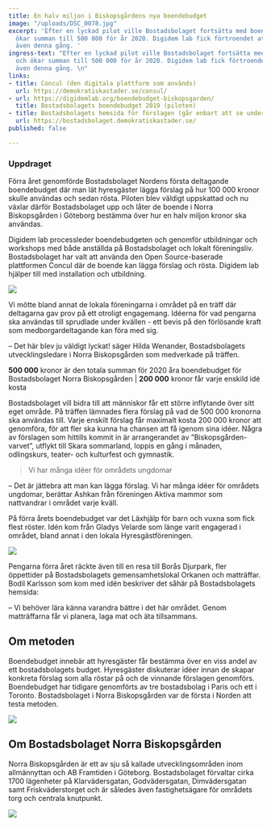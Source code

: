 ```yaml
---
title: En halv miljon i Biskopsgårdens nya boendebudget
image: "/uploads/DSC_0078.jpg"
excerpt: 'Efter en lyckad pilot ville Bostadsbolaget fortsätta med boendebudget och
  ökar summan till 500 000 för år 2020. Digidem lab fick förtroendet att processleda
  även denna gång. '
ingress-text: "Efter en lyckad pilot ville Bostadsbolaget fortsätta med boendebudget
  och ökar summan till 500 000 för år 2020. Digidem lab fick förtroendet att processleda
  även denna gång. \n"
links:
- title: Concul (den digitala plattform som används)
  url: https://demokratiskastader.se/consul/
- url: https://digidemlab.org/boendebudget-biskopsgarden/
  title: Bostadsbolagets boendebudget 2019 (piloten)
- title: Bostadsbolagets hemsida för förslagen (går enbart att se under projekttiden)
  url: https://bostadsbolaget.demokratiskastader.se/
published: false

---
```

### Uppdraget

Förra året genomförde Bostadsbolaget Nordens första deltagande boendebudget där man lät hyresgäster lägga förslag på hur 100 000 kronor skulle användas och sedan rösta. Piloten blev väldigt uppskattad och nu växlar därför Bostadsbolaget upp och låter de boende i Norra Biskopsgården i Göteborg bestämma över hur en halv miljon kronor ska användas. 

Digidem lab processleder boendebudgeten och genomför utbildningar och workshops med både anställda på Bostadsbolaget och lokalt föreningsliv. Bostadsbolaget har valt att använda den Open Source-baserade plattformen Concul där de boende kan lägga förslag och rösta. Digidem lab hjälper till med installation och utbildning.

![](/uploads/DSC_0099.jpg)

Vi mötte bland annat de lokala föreningarna i området på en träff där deltagarna gav prov på ett otroligt engagemang. Idéerna för vad pengarna ska användas till sprudlade under kvällen - ett bevis på den förlösande kraft som medborgardeltagande kan föra med sig.  

– Det här blev ju väldigt lyckat! säger Hilda Wenander, Bostadsbolagets utvecklingsledare i Norra Biskopsgården som medverkade på träffen.  

**500 000** kronor är den totala summan för 2020 åra boendebudget för Bostadsbolaget Norra Biskopsgården | **200 000** kronor får varje enskild idé kosta 

Bostadsbolaget vill bidra till att människor får ett större inflytande över sitt eget område. På träffen lämnades flera förslag på vad de 500 000 kronorna ska användas till. Varje enskilt förslag får maximalt kosta 200 000 kronor att genomföra, för att fler ska kunna ha chansen att få igenom sina idéer. Några av förslagen som hittills kommit in är arrangerandet av ”Biskopsgården-varvet”, utflykt till Skara sommarland, loppis en gång i månaden, odlingskurs, teater- och kulturfest och gymnastik.

> Vi har många idéer för områdets ungdomar

– Det är jättebra att man kan lägga förslag. Vi har många idéer för områdets ungdomar, berättar Ashkan från föreningen Aktiva mammor som nattvandrar i området varje kväll. 

På förra årets boendebudget var det Läxhjälp för barn och vuxna som fick flest röster. Idén kom från Gladys Velarde som länge varit engagerad i området, bland annat i den lokala Hyresgästföreningen.

![](/uploads/DSC_0050.jpg)

Pengarna förra året räckte även till en resa till Borås Djurpark, fler öppettider på Bostadsbolagets gemensamhetslokal Orkanen och matträffar. Bodil Karlsson som kom med idén beskriver det såhär på Bostadsbolagets hemsida: 

– Vi behöver lära känna varandra bättre i det här området. Genom matträffarna får vi planera, laga mat och äta tillsammans.

## Om metoden

Boendebudget innebär att hyresgäster får bestämma över en viss andel av ett bostadsbolagets budget. Hyresgäster diskuterar idéer innan de skapar konkreta förslag som alla röstar på och de vinnande förslagen genomförs. Boendebudget har tidigare genomförts av tre bostadsbolag i Paris och ett i Toronto. Bostadsbolaget i Norra Biskopsgården var de första i Norden att testa metoden.

![](/uploads/DSC_0104.jpg)

## Om Bostadsbolaget Norra Biskopsgården

Norra Biskopsgården är ett av sju så kallade utvecklingsområden inom allmännyttan och AB Framtiden i Göteborg. Bostadsbolaget förvaltar cirka 1700 lägenheter på Klarvädersgatan, Godvädersgatan, Dimvädersgatan samt Friskväderstorget och är således även fastighetsägare för områdets torg och centrala knutpunkt.

![](/uploads/DSC_0084.jpg)